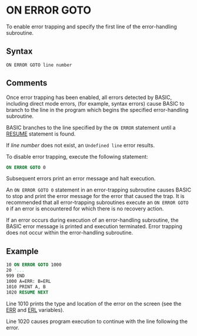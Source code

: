# ON ERROR GOTO

To enable error trapping and specify the first line of the error-handling subroutine.

## Syntax

`ON ERROR GOTO line number`

## Comments

Once error trapping has been enabled, all errors detected by BASIC, including direct mode errors, (for example, syntax errors) cause BASIC to branch to the line in the program which begins the specified error-handling subroutine.

BASIC branches to the line specified by the `ON ERROR` statement until a [RESUME](RESUME) statement is found.

If *line number* does not exist, an `Undefined line` error results.

To disable error trapping, execute the following statement:

```vb
ON ERROR GOTO 0
```

Subsequent errors print an error message and halt execution.

An `ON ERROR GOTO 0` statement in an error-trapping subroutine causes BASIC to stop and print the error message for the error that caused the trap. It is recommended that all error-trapping subroutines execute an `ON ERROR GOTO 0` if an error is encountered for which there is no recovery action.

If an error occurs during execution of an error-handling subroutine, the BASIC error message is printed and execution terminated. Error trapping does not occur within the error-handling subroutine.

## Example

```vb
10 ON ERROR GOTO 1000
20 '...
999 END
1000 A=ERR: B=ERL
1010 PRINT A, B
1020 RESUME NEXT
```

Line 1010 prints the type and location of the error on the screen (see the [ERR](ERR) and [ERL](ERL) variables).

Line 1020 causes program execution to continue with the line following the error.
